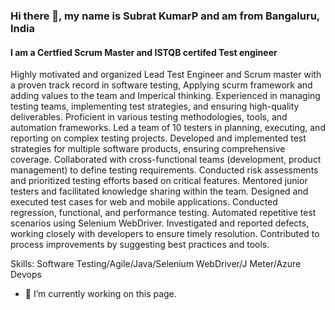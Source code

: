 ### Hi there 👋, my name is Subrat KumarP and am from Bangaluru, India
#### I am a Certfied Scrum Master and ISTQB certifed Test engineer
Highly motivated and organized Lead Test Engineer and Scrum master with a proven track record in software testing, Applying scurm framework and adding values to the team and Imperical thinking. Experienced in managing testing teams, implementing test strategies, and ensuring high-quality deliverables. Proficient in various testing methodologies, tools, and automation frameworks.
Led a team of 10 testers in planning, executing, and reporting on complex testing projects.
Developed and implemented test strategies for multiple software products, ensuring comprehensive coverage.
Collaborated with cross-functional teams (development, product management) to define testing requirements.
Conducted risk assessments and prioritized testing efforts based on critical features.
Mentored junior testers and facilitated knowledge sharing within the team.
Designed and executed test cases for web and mobile applications.
Conducted regression, functional, and performance testing.
Automated repetitive test scenarios using Selenium WebDriver.
Investigated and reported defects, working closely with developers to ensure timely resolution.
Contributed to process improvements by suggesting best practices and tools.

Skills: Software Testing/Agile/Java/Selenium WebDriver/J Meter/Azure Devops

- 🔭 I’m currently working on this page. 




